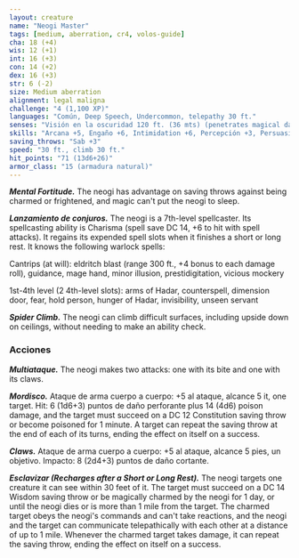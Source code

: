 ```yaml
---
layout: creature
name: "Neogi Master"
tags: [medium, aberration, cr4, volos-guide]
cha: 18 (+4)
wis: 12 (+1)
int: 16 (+3)
con: 14 (+2)
dex: 16 (+3)
str: 6 (-2)
size: Medium aberration
alignment: legal maligna
challenge: "4 (1,100 XP)"
languages: "Común, Deep Speech, Undercommon, telepathy 30 ft."
senses: "Visión en la oscuridad 120 ft. (36 mts) (penetrates magical darkness)"
skills: "Arcana +5, Engaño +6, Intimidation +6, Percepción +3, Persuasion +6"
saving_throws: "Sab +3"
speed: "30 ft., climb 30 ft."
hit_points: "71 (13d6+26)"
armor_class: "15 (armadura natural)"
---
```


***Mental Fortitude.*** The neogi has advantage on saving throws against being charmed or frightened, and magic can't put the neogi to sleep.

***Lanzamiento de conjuros.*** The neogi is a 7th-level spellcaster. Its spellcasting ability is Charisma (spell save DC 14, +6 to hit with spell attacks). It regains its expended spell slots when it finishes a short or long rest. It knows the following warlock spells:

Cantrips (at will): eldritch blast (range 300 ft., +4 bonus to each damage roll), guidance, mage hand, minor illusion, prestidigitation, vicious mockery

1st-4th level (2 4th-level slots): arms of Hadar, counterspell, dimension door, fear, hold person, hunger of Hadar, invisibility, unseen servant

***Spider Climb.*** The neogi can climb difficult surfaces, including upside down on ceilings, without needing to make an ability check.

### Acciones

***Multiataque.*** The neogi makes two attacks: one with its bite and one with its claws.

***Mordisco.*** Ataque de arma cuerpo a cuerpo: +5 al ataque, alcance 5 it, one target. Hit: 6 (1d6+3) puntos de daño perforante plus 14 (4d6) poison damage, and the target must succeed on a DC 12 Constitution saving throw or become poisoned for 1 minute. A target can repeat the saving throw at the end of each of its turns, ending the effect on itself on a success.

***Claws.*** Ataque de arma cuerpo a cuerpo: +5 al ataque, alcance 5 pies, un objetivo. Impacto: 8 (2d4+3) puntos de daño cortante.

***Esclavizar (Recharges after a Short or Long Rest).*** The neogi targets one creature it can see within 30 feet of it. The target must succeed on a DC 14 Wisdom saving throw or be magically  charmed by the neogi for 1 day, or until the neogi dies or is more than 1 mile from the target. The charmed target obeys the neogi's commands and can't take reactions, and the neogi and the target can communicate telepathically with each other at a distance of up to 1 mile. Whenever the charmed target takes damage, it can repeat the saving throw, ending the effect on itself on a success.